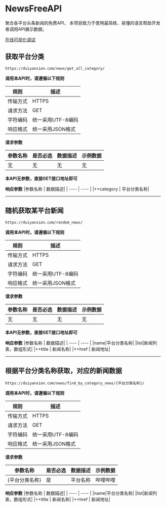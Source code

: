 # NewsFreeAPI
聚合各平台头条新闻的免费API，
本项目致力于使用最简练、易懂的语言帮助开发者调用API展示数据。

[在线可视化调试](http://api.duiyanxion.com/docs#/)


## 获取平台分类
`https://duiyanxion.com/news/get_all_category/`

**调用本API时，请遵循以下规则**

|  规则   | 描述  |
|  ----  | ----  |
| 传输方式  | HTTPS |
| 请求方法  | GET |
| 字符编码  | 统一采用UTF-8编码 |
| 响应格式  | 统一采用JSON格式 |
	
**请求参数**

|参数名称 |	是否必选|	数据描述|	示例数据|
|  ----  | ----  | ----  | ----  |
|无|	无|无	|无|

**本API无参数，直接GET接口地址即可**

**响应参数**
|参数名称 |	数据描述|
|  ----  | ----  |
|++category	| 平台分类名称|

___

## 随机获取某平台新闻
`https://duiyanxion.com/random_news/`

**调用本API时，请遵循以下规则**

|  规则   | 描述  |
|  ----  | ----  |
| 传输方式  | HTTPS |
| 请求方法  | GET |
| 字符编码  | 统一采用UTF-8编码 |
| 响应格式  | 统一采用JSON格式 |
	
**请求参数**

|参数名称 |	是否必选|	数据描述|	示例数据|
|  ----  | ----  | ----  | ----  |
|无|	无|无	|无|

**本API无参数，直接GET接口地址即可**

**响应参数**
|参数名称 |	数据描述|
|  ----  | ----  |
|name|平台分类名称|
|list|新闻列表，数组形式|
|++title	| 新闻名称|
|++href	| 新闻地址|

___

## 根据平台分类名称获取，对应的新闻数据
`https://duiyanxion.com/news/find_by_category_news/{平台分类名称}/`

**调用本API时，请遵循以下规则**

|  规则   | 描述  |
|  ----  | ----  |
| 传输方式  | HTTPS |
| 请求方法  | GET |
| 字符编码  | 统一采用UTF-8编码 |
| 响应格式  | 统一采用JSON格式 |
	
**请求参数**

|参数名称 |	是否必选|	数据描述|	示例数据|
|  ----  | ----  | ----  | ----  |
|{平台分类名称}| 是	|平台名称	|哔哩哔哩|

**响应参数**
|参数名称 |	数据描述|
|  ----  | ----  |
|name|平台分类名称|
|list|新闻列表，数组形式|
|++title	| 新闻名称|
|++href	| 新闻地址|
